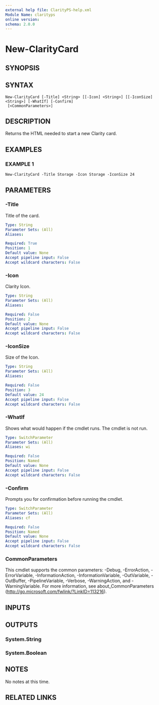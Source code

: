 ```yaml
---
external help file: ClarityPS-help.xml
Module Name: clarityps
online version:
schema: 2.0.0
---
```


# New-ClarityCard

## SYNOPSIS

## SYNTAX

```
New-ClarityCard [-Title] <String> [[-Icon] <String>] [[-IconSize] <String>] [-WhatIf] [-Confirm]
 [<CommonParameters>]
```

## DESCRIPTION
Returns the HTML needed to start a new Clarity card.

## EXAMPLES

### EXAMPLE 1
```
New-ClarityCard -Title Storage -Icon Storage -IconSize 24
```

## PARAMETERS

### -Title
Title of the card.

```yaml
Type: String
Parameter Sets: (All)
Aliases:

Required: True
Position: 1
Default value: None
Accept pipeline input: False
Accept wildcard characters: False
```

### -Icon
Clarity Icon.

```yaml
Type: String
Parameter Sets: (All)
Aliases:

Required: False
Position: 2
Default value: None
Accept pipeline input: False
Accept wildcard characters: False
```

### -IconSize
Size of the Icon.

```yaml
Type: String
Parameter Sets: (All)
Aliases:

Required: False
Position: 3
Default value: 24
Accept pipeline input: False
Accept wildcard characters: False
```

### -WhatIf
Shows what would happen if the cmdlet runs.
The cmdlet is not run.

```yaml
Type: SwitchParameter
Parameter Sets: (All)
Aliases: wi

Required: False
Position: Named
Default value: None
Accept pipeline input: False
Accept wildcard characters: False
```

### -Confirm
Prompts you for confirmation before running the cmdlet.

```yaml
Type: SwitchParameter
Parameter Sets: (All)
Aliases: cf

Required: False
Position: Named
Default value: None
Accept pipeline input: False
Accept wildcard characters: False
```

### CommonParameters
This cmdlet supports the common parameters: -Debug, -ErrorAction, -ErrorVariable, -InformationAction, -InformationVariable, -OutVariable, -OutBuffer, -PipelineVariable, -Verbose, -WarningAction, and -WarningVariable.
For more information, see about_CommonParameters (http://go.microsoft.com/fwlink/?LinkID=113216).

## INPUTS

## OUTPUTS

### System.String

### System.Boolean

## NOTES
No notes at this time.

## RELATED LINKS
